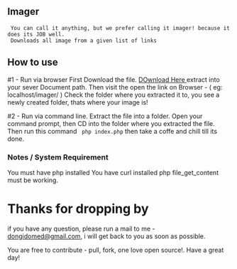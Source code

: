 ## Imager
     You can call it anything, but we prefer calling it imager! because it does its JOB well.
     Downloads all image from a given list of links     
     
## How to use
  #1 - Run via browser
      First Download the file. <a href="https://github.com/dongido001/Imager/archive/master.zip"> DOwnload Here </a>
      extract into your sever Document path.
      Then visit the open the link on Browser - ( eg: localhost/imager/ )
      Check the folder where you extracted it to, you see a newly created folder, thats where your image is!
    
  #2 - Run via command line.
      Extract the file into a folder.
      Open your command prompt, then CD into the folder where you extracted the file.
      Then run this command ` php index.php`
      then take a coffe and chill till its done.
    
    
### Notes / System Requirement
     You must have php installed
     You have curl installed
     php file_get_content must be working.
   
 # Thanks for dropping by
if you have any question, please run a mail to me - dongidomed@gmail.com, i will get back to you as soon as possible.

You are free to contribute - pull, fork, one love open source!. Have a great day!
